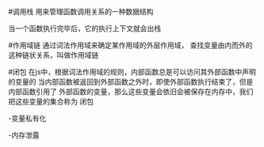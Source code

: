 #调用栈
用来管理函数调用关系的一种数据结构

当一个函数执行完毕后，它的执行上下文就会出栈

#作用域链
通过词法作用域来确定某作用域的外层作用域，
查找变量由内而外的这种链状关系，叫做作用域链

#闭包
在js中，根据词法作用域的规则，内部函数总是可以访问其外部函数中声明的变量的
当内部函数被返回到外部函数之外时，即使外部函数执行结束了，但是内部函数引用了
外部函数的变量，那么这些变量会依旧会被保存在内存中，我们把这些变量的集合称为
闭包

-变量私有化

-内存泄露